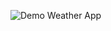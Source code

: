 ![Demo Weather App](https://github.com/user-attachments/assets/5b389382-bac3-4ecd-b71c-2d5f606f7334)
